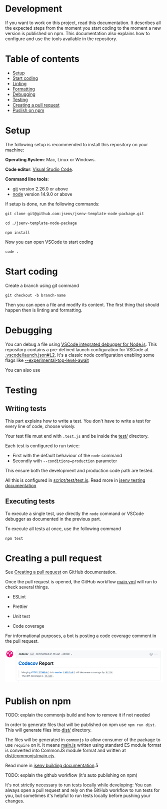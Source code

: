 <!-- inspired from https://github.com/github/docs/blob/main/contributing/development.md -->

# Development

If you want to work on this project, read this documentation. It describes all the expected steps from the moment you start coding to the moment a new version is published on npm. This documentation also explains how to configure and use the tools available in the repository.

# Table of contents

- [Setup](#Setup)
- [Start coding](#Start-coding)
- [Linting](#Linting)
- [Formatting](#Formatting)
- [Debugging](#Debugging)
- [Testing](#Testing)
- [Creating a pull request](#Creating-a-pull-request)
- [Puslish on npm](#Publish-on-npm)

# Setup

The following setup is recommended to install this repository on your machine:

**Operating System**: Mac, Linux or Windows.

**Code editor**: [Visual Studio Code](https://code.visualstudio.com/).

**Command line tools**:

- [git](https://git-scm.com/) version 2.26.0 or above
- [node](https://nodejs.org/en/) version 14.9.0 or above

If setup is done, run the following commands:

```console
git clone git@github.com:jsenv/jsenv-template-node-package.git
```

```console
cd ./jsenv-template-node-package
```

```console
npm install
```

Now you can open VSCode to start coding

```console
code .
```

# Start coding

Create a branch using git command

```console
git checkout -b branch-name
```

Then you can open a file and modify its content. The first thing that should happen then is linting and formatting.

# Debugging

You can debug a file using [VSCode integrated debugger for Node.js](https://code.visualstudio.com/docs/nodejs/nodejs-debugging). This repository contains a pre-defined launch configuration for VSCode at [.vscode/launch.json#L2](./.vscode/launch.json#L5). It's a classic node configuration enabling some flags like [--experimental-top-level-await](https://nodejs.org/docs/latest-v14.x/api/cli.html#cli_experimental_repl_await)

You can also use

# Testing

## Writing tests

This part explains how to write a test. You don't have to write a test for every line of code, choose wisely.

Your test file must end with `.test.js` and be inside the [test/](./test/) directory.

Each test is configured to run twice:

- First with the default behaviour of the `node` command
- Secondly with `--conditions=production` parameter

This ensure both the development and production code path are tested.

All this is configured in [script/test/test.js](./script/test/test.js#L7). Read more in [jsenv testing documentation](https://github.com/jsenv/jsenv-core/blob/master/docs/testing/readme.md#test-execution)

## Executing tests

To execute a single test, use directly the `node` command or VSCode debugger as documented in the previous part.

To execute all tests at once, use the following command

```console
npm test
```

# Creating a pull request

See [Creating a pull request](https://docs.github.com/en/github/collaborating-with-issues-and-pull-requests/creating-a-pull-request) on GitHub documentation.

Once the pull request is opened, the GitHub workflow [main.yml](./.github/workflows/main.yml) will run to check several things.

- ESLint

- Prettier

- Unit test

- Code coverage

For informational purposes, a bot is posting a code coverage comment in the pull request.

![Screenshot of codecov pull request comment](./docs/codecov-comment.png)

# Publish on npm

TODO: explain the commonjs build and how to remove it if not needed

In order to generate files that will be published on npm use `npm run dist`. This will generate files into [dist/](./dist/) directory.

The files will be generated in `commonjs` to allow consumer of the package to use `require` on it. It means [main.js](./main.js) written using standard ES module format is converted into CommonJS module format and written at [dist/commonjs/main.cjs](./dist/commonjs/main.cjs).

Read more in [jsenv building documentation](https://github.com/jsenv/jsenv-core/blob/master/docs/building/readme.md#Building-a-nodejs-package).å

TODO: explain the github workflow (it's auto publishing on npm)

It's not strictly necessary to run tests locally while developing: You can always open a pull request and rely on the GitHub workflow to run tests for you, but sometimes it's helpful to run tests locally before pushing your changes.
